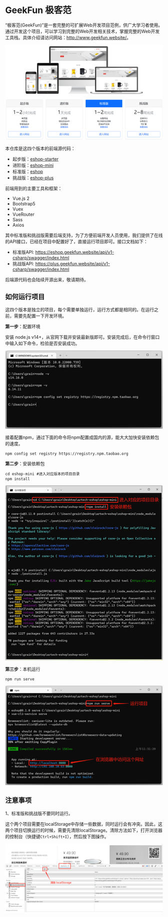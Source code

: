 # GeekFun 极客范

“极客范(GeekFun)”是一套完整的可扩展Web开发项目范例，供广大学习者使用。通过开发这个项目，可以学习到完整的Web开发相关技术，掌握完整的Web开发工具栈。具体介绍请访问网站：<http://www.geekfun.website/>。

![artech-eshop](images/eshop.png)

本仓库是这四个版本的前端源代码：

- 起步版：[eshop-starter](eshop-starter)
- 进阶版：[eshop-mini](eshop-mini)
- 标准版：[eshop](eshop)
- 挑战版：[eshop-plus](eshop-plus)

前端用到的主要工具和框架：

- Vue.js 2
- Bootstrap5
- Vuex
- VueRouter
- Sass
- Axios

其中标准版和挑战版需要后端支持，为了方便前端开发人员使用，我们提供了在线的API接口，已经在项目中配置好了，直接运行项目即可。接口文档如下：

- 标准版API: <https://eshop.geekfun.website/api/v1-csharp/swagger/index.html>
- 挑战版API: <https://plus.geekfun.website/api/v1-csharp/swagger/index.html>

后端源代码也会陆续开源出来，敬请期待。

## 如何运行项目

这四个版本是独立的项目，每个需要单独运行，运行方式都是相同的。在运行之前，需要先配置一下开发环境。

**第一步**：配置环境

安装 node.js v14+，从官网下载并安装最新版即可。安装完成后，在命令行窗口中输入如下命令，检验是否安装成功。

![artech-eshop](images/node.png)

接着配置npm，通过下面的命令将npm配置成国内的源，能大大加快安装依赖包的速度。

```
npm config set registry https://registry.npm.taobao.org
```

**第二步**：安装依赖包

```
cd eshop-mini #进入对应版本的项目目录
npm install
```

![artech-eshop](images/install.png)

**第三步**：本机运行

```
npm run serve
```

![artech-eshop](images/run.png)


## 注意事项

1、标准版和挑战版不要同时运行。

这个两个项目需要在localStorage中存储一些数据，同时运行会有冲突。因此，这两个项目切换运行的时候，需要先清除localStorage。清除方法如下，打开浏览器的控制台（快捷键`Ctrl+Shift+I`），然后按下图操作。

![artech-eshop](images/clear.png)

